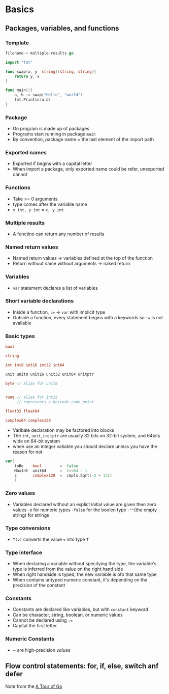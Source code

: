# Basics

## Packages, variables, and functions

### Template

``` Go
filename-> multiple-results.go

import "fmt"

func swap(x, y  string)(string, string){
    return y, x
}

func main(){
    a, b := swap("Hello", "world")
    fmt.Println(a,b)
}
```

### Package

- Go program is made up of packages
- Programs start running in package `main`
- By convention, package name = the last element of the import path

### Exported names

- Exported if begins with a capital letter
- When import a package, only exported name could be refer, unexported cannot

### Functions

- Take >= 0 arguments
- type comes after the variable name
- `x int, y int` = `x, y int`

### Multiple results

- A functino can return any number of results

### Named return values

- Named return values -> variables defined at the top of the function
- Return without name without arguments -> naked return

### Variables

- `var` statement declares a list of variables

### Short variable declarations

- Inside a function, `:=` -> `var` with implicit type
- Outside a function, every statement begins with a keywords so `:=` is not available

### Basic types

``` Go
bool

string

int int8 int16 int32 int64

unit unit8 unit16 unit32 unit64 unitptr

byte // alias for unit8
    

rune // alias for int32
     // represents a Unicode code point

float32 float64

complex64 complex128

```

- Varibale declaration may be factored into blocks
- The `int`, `unit`, `unitptr` are usually 32 bits on 32-bit system, and 64bits wide on 64-bit system
- when use an integer vatiable you should declare unless you have the reason for not

``` Go
var(
    toBe    bool        =  false
    MaxInt  unit64      =  1<<64 - 1
    z       complex128  =  cmplx.Sqrt(-5 + 12i)
    )
```

### Zero values

- Variables declared without an explict initial value are given then zero values
-`0` for numeric types
-`false` for the boolen type
-`""`(the empty string) for strings

### Type conversions

- `T(v)` converts the value `v` into type `T`

### Type interface

- When declaring a variable without specitying the type, the variable's type is inferred from the value on the right hand side
- When right handside is typed, the new variable is ofo that same type
- When contains untyped numeric constant, it's depending on the precision of the constant

### Constants

- Constants are declared like variables, but with `constant` keyword
- Can be character, string, boolean, or numeric values
- Cannot be declared using `:=`
- Capital the first letter

### Numeric Constants

- ~ are high-precision *values*

## Flow control statements: for, if, else, switch anf defer

Note from the [A Tour of Go](https://go.dev/tour/welcome/1)
